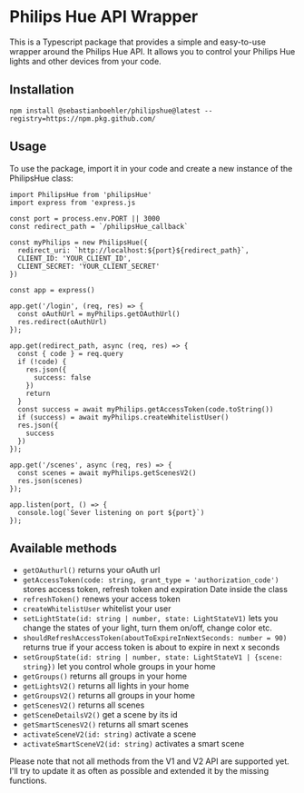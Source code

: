 # Philips Hue API Wrapper

This is a Typescript package that provides a simple and easy-to-use wrapper around the Philips Hue API. It allows you to control your Philips Hue lights and other devices from your code.

## Installation

```
npm install @sebastianboehler/philipshue@latest --registry=https://npm.pkg.github.com/
```

## Usage

To use the package, import it in your code and create a new instance of the PhilipsHue class:

```
import PhilipsHue from 'philipsHue'
import express from 'express.js

const port = process.env.PORT || 3000
const redirect_path = `/philipsHue_callback`

const myPhilips = new PhilipsHue({
  redirect_uri: `http://localhost:${port}${redirect_path}`,
  CLIENT_ID: 'YOUR_CLIENT_ID',
  CLIENT_SECRET: 'YOUR_CLIENT_SECRET'
})

const app = express()

app.get('/login', (req, res) => {
  const oAuthUrl = myPhilips.getOAuthUrl()
  res.redirect(oAuthUrl)
});

app.get(redirect_path, async (req, res) => {
  const { code } = req.query
  if (!code) {
    res.json({
      success: false
    })
    return
  }
  const success = await myPhilips.getAccessToken(code.toString())
  if (success) = await myPhilips.createWhitelistUser()
  res.json({
    success
  })
});

app.get('/scenes', async (req, res) => {
  const scenes = await myPhilips.getScenesV2()
  res.json(scenes)
});

app.listen(port, () => {
  console.log(`Sever listening on port ${port}`)
});
```

## Available methods

- `getOAuthurl()` returns your oAuth url
- `getAccessToken(code: string, grant_type = 'authorization_code')` stores access token, refresh token and expiration Date inside the class
- `refreshToken()` renews your access token
- `createWhitelistUser` whitelist your user
- `setLightState(id: string | number, state: LightStateV1)` lets you change the states of your light, turn them on/off, change color etc.
- `shouldRefreshAccessToken(aboutToExpireInNextSeconds: number = 90)` returns true if your access token is about to expire in next x seconds
- `setGroupState(id: string | number, state: LightStateV1 | {scene: string})` let you control whole groups in your home
- `getGroups()` returns all groups in your home
- `getLightsV2()` returns all lights in your home
- `getGroupsV2()` returns all groups in your home
- `getScenesV2()` returns all scenes
- `getSceneDetailsV2()` get a scene by its id
- `getSmartScenesV2()` returns all smart scenes
- `activateSceneV2(id: string)` activate a scene
- `activateSmartSceneV2(id: string)` activates a smart scene

Please note that not all methods from the V1 and V2 API are supported yet.
I'll try to update it as often as possible and extended it by the missing functions.
